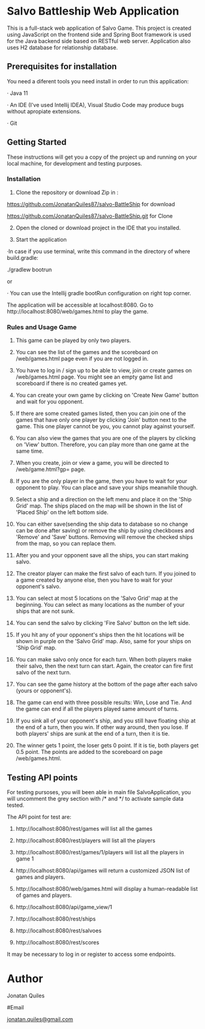 
# Salvo Battleship Web Application

This is a full-stack web application of Salvo Game.
This project is created using JavaScript on the frontend side and Spring Boot framework is used for the Java backend side based on RESTful web server.
Application also uses H2 database for relationship database.

## Prerequisites for installation

You need a diferent tools you need install in order to run this application:

· Java 11

· An IDE (I've used Intellij IDEA), Visual Studio Code may produce bugs without apropiate extensions.

· Git

## Getting Started

These instructions will get you a copy of the project up and running on your local machine, for development and testing purposes.

### Installation

1. Clone the repository or download Zip in :

https://github.com/JonatanQuiles87/salvo-BattleShip for download

https://github.com/JonatanQuiles87/salvo-BattleShip.git for Clone

2. Open the cloned or download project in the IDE that you installed.

3. Start the application

·In case if you use terminal, write this command in the directory of where build.gradle:

./gradlew bootrun

or

· You can use the Intellij gradle bootRun configuration on right top corner.

The application will be accessible at localhost:8080. Go to http://localhost:8080/web/games.html to play the game.

### Rules and Usage Game

1. This game can be played by only two players.

2. You can see the list of the games and the scoreboard on /web/games.html page even if you are not logged in.

3. You have to log in / sign up to be able to view, join or create games on /web/games.html page. You might see an empty game list and scoreboard if there is no created games yet.

4. You can create your own game by clicking on 'Create New Game' button and wait for you opponent.

5. If there are some created games listed, then you can join one of the games that have only one player by clicking 'Join' button next to the game. This one player cannot be you, you cannot play against yourself.

6. You can also view the games that you are one of the players by clicking on 'View' button. Therefore, you can play more than one game at the same time.

7. When you create, join or view a game, you will be directed to /web/game.html?gp= page.

8. If you are the only player in the game, then you have to wait for your opponent to play. You can place and save your ships meanwhile though.

9. Select a ship and a direction on the left menu and place it on the 'Ship Grid' map. The ships placed on the map will be shown in the list of 'Placed Ship' on the left bottom side.

10. You can either save(sending the ship data to database so no change can be done after saving) or remove the ship by using checkboxes and 'Remove' and 'Save' buttons. Removing will remove the checked ships from the map, so you can replace them.

11. After you and your opponent save all the ships, you can start making salvo.

12. The creator player can make the first salvo of each turn. If you joined to a game created by anyone else, then you have to wait for your opponent's salvo.

13. You can select at most 5 locations on the 'Salvo Grid' map at the beginning. You can select as many locations as the number of your ships that are not sunk.

14. You can send the salvo by clicking 'Fire Salvo' button on the left side.

15. If you hit any of your opponent's ships then the hit locations will be shown in purple on the 'Salvo Grid' map. Also, same for your ships on 'Ship Grid' map.

16. You can make salvo only once for each turn. When both players make their salvo, then the next turn can start. Again, the creator can fire first salvo of the next turn.

17. You can see the game history at the bottom of the page after each salvo (yours or opponent's).

18. The game can end with three possible results: Win, Lose and Tie. And the game can end if all the players played same amount of turns.

19. If you sink all of your opponent's ship, and you still have floating ship at the end of a turn, then you win. If other way around, then you lose. If both players' ships are sunk at the end of a turn, then it is tie.

20. The winner gets 1 point, the loser gets 0 point. If it is tie, both players get 0.5 point. The points are added to the scoreboard on page /web/games.html.

## Testing API points

For testing pursoses, you will been able in main file SalvoApplication, you will uncomment the grey section with /* and */ to activate sample data tested.

The API point for test are: 

1. http://localhost:8080/rest/games will list all the games

2. http://localhost:8080/rest/players will list all the players

3. http://localhost:8080/rest/games/1/players will list all the players in game 1

4. http://localhost:8080/api/games will return a customized JSON list of games and players.

5. http://localhost:8080/web/games.html will display a human-readable list of games and players.

6. http://localhost:8080/api/game_view/1

7. http://localhost:8080/rest/ships

8. http://localhost:8080/rest/salvoes

9. http://localhost:8080/rest/scores

It may be necessary to log in or register to access some endpoints.

# Author

Jonatan Quiles

#Email

jonatan.quiles@gmail.com
